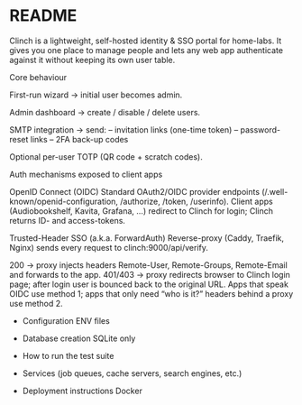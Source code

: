 # README

Clinch is a lightweight, self-hosted identity & SSO portal for home-labs.
It gives you one place to manage people and lets any web app authenticate against it without keeping its own user table.

Core behaviour

First-run wizard → initial user becomes admin.

Admin dashboard → create / disable / delete users.

SMTP integration → send:
– invitation links (one-time token)
– password-reset links
– 2FA back-up codes

Optional per-user TOTP (QR code + scratch codes).

Auth mechanisms exposed to client apps

OpenID Connect (OIDC)
Standard OAuth2/OIDC provider endpoints (/.well-known/openid-configuration, /authorize, /token, /userinfo).
Client apps (Audiobookshelf, Kavita, Grafana, …) redirect to Clinch for login; Clinch returns ID- and access-tokens.

Trusted-Header SSO (a.k.a. ForwardAuth)
Reverse-proxy (Caddy, Traefik, Nginx) sends every request to clinch:9000/api/verify.

200 → proxy injects headers Remote-User, Remote-Groups, Remote-Email and forwards to the app.
401/403 → proxy redirects browser to Clinch login page; after login user is bounced back to the original URL.
Apps that speak OIDC use method 1; apps that only need “who is it?” headers behind a proxy use method 2.

* Configuration
ENV files

* Database creation
SQLite only

* How to run the test suite

* Services (job queues, cache servers, search engines, etc.)

* Deployment instructions
Docker

